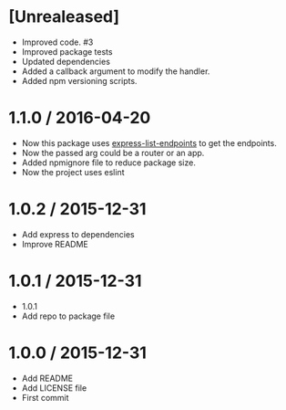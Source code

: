 # [Unrealeased]

  * Improved code. #3
  * Improved package tests
  * Updated dependencies
  * Added a callback argument to modify the handler.
  * Added npm versioning scripts.

# 1.1.0 / 2016-04-20

  * Now this package uses [express-list-endpoints](https://github.com/AlbertoFdzM/express-list-endpoints) to get the endpoints.
  * Now the passed arg could be a router or an app.
  * Added npmignore file to reduce package size.
  * Now the project uses eslint

# 1.0.2 / 2015-12-31

  * Add express to dependencies
  * Improve README

# 1.0.1 / 2015-12-31

  * 1.0.1
  * Add repo to package file

# 1.0.0 / 2015-12-31

  * Add README
  * Add LICENSE file
  * First commit
